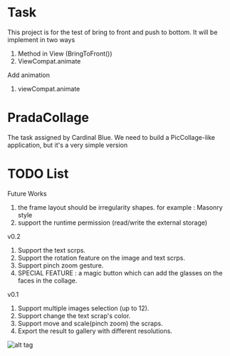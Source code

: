Task
============

This project is for the test of bring to front and push to bottom. 
It will be implement in two ways
 1. Method in View (BringToFront())
 2. ViewCompat.animate  

Add animation<br>
 1. viewCompat.animate

 
 
PradaCollage
============

The task assigned by Cardinal Blue. We need to build a PicCollage-like application, but it's a very simple version


TODO List
=========
Future Works

1. the frame layout should be irregularity shapes. for example : Masonry style
2. support the runtime permission (read/write the external storage)


v0.2

1. Support the text scrps.
2. Support the rotation feature on the image and text scrps.
3. Support pinch zoom gesture.
4. SPECIAL FEATURE : a magic button which can add the glasses on the faces in the collage.

v0.1

1. Support multiple images selection (up to 12).
2. Support change the text scrap's color.
3. Support move and scale(pinch zoom) the scraps.
4. Export the result to gallery with different resolutions.

![alt tag](https://farm6.staticflickr.com/5654/25365850289_1a46d7c7db_z_d.jpg)
